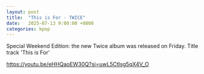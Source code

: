 ```yaml
---
layout: post
title:  "This is For - TWICE"
date:   2025-07-13 9:00:00 +0800
categories: kpop
---
```


Special Weekend Edition: the new Twice album was released on Friday. Title track 'This is For'

https://youtu.be/eHHQaoEW30Q?si=uwL5Ctlsg5qX4V_O